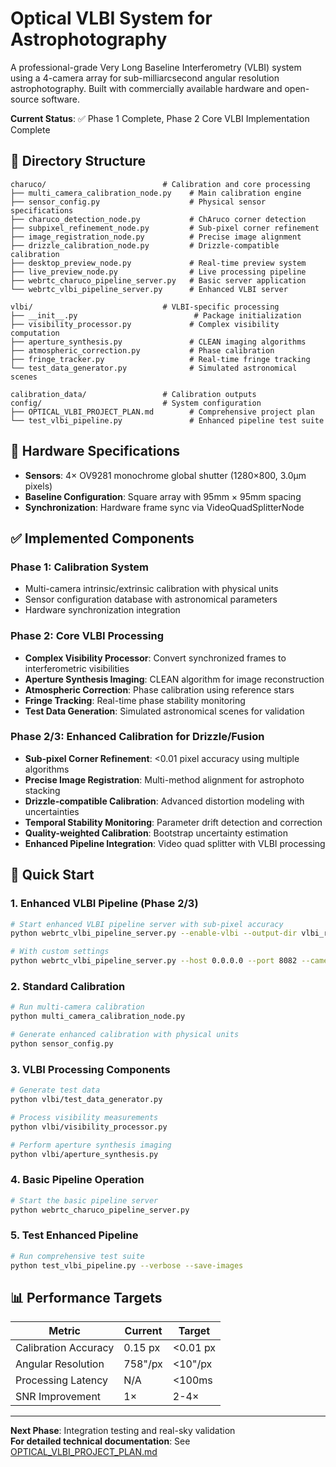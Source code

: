 # Optical VLBI System for Astrophotography

A professional-grade Very Long Baseline Interferometry (VLBI) system using a 4-camera array for sub-milliarcsecond angular resolution astrophotography. Built with commercially available hardware and open-source software.

**Current Status**: ✅ Phase 1 Complete, Phase 2 Core VLBI Implementation Complete

## 📁 Directory Structure

```
charuco/                          # Calibration and core processing
├── multi_camera_calibration_node.py    # Main calibration engine
├── sensor_config.py                    # Physical sensor specifications
├── charuco_detection_node.py           # ChAruco corner detection
├── subpixel_refinement_node.py         # Sub-pixel corner refinement
├── image_registration_node.py          # Precise image alignment
├── drizzle_calibration_node.py         # Drizzle-compatible calibration
├── desktop_preview_node.py             # Real-time preview system
├── live_preview_node.py                # Live processing pipeline
├── webrtc_charuco_pipeline_server.py   # Basic server application
└── webrtc_vlbi_pipeline_server.py      # Enhanced VLBI server

vlbi/                             # VLBI-specific processing
├── __init__.py                          # Package initialization
├── visibility_processor.py             # Complex visibility computation
├── aperture_synthesis.py               # CLEAN imaging algorithms
├── atmospheric_correction.py           # Phase calibration
├── fringe_tracker.py                   # Real-time fringe tracking
└── test_data_generator.py              # Simulated astronomical scenes

calibration_data/                 # Calibration outputs
config/                           # System configuration
├── OPTICAL_VLBI_PROJECT_PLAN.md        # Comprehensive project plan
└── test_vlbi_pipeline.py               # Enhanced pipeline test suite
```

## 🔧 Hardware Specifications

- **Sensors**: 4× OV9281 monochrome global shutter (1280×800, 3.0μm pixels)
- **Baseline Configuration**: Square array with 95mm × 95mm spacing  
- **Synchronization**: Hardware frame sync via VideoQuadSplitterNode

## ✅ Implemented Components

### Phase 1: Calibration System
- Multi-camera intrinsic/extrinsic calibration with physical units
- Sensor configuration database with astronomical parameters  
- Hardware synchronization integration

### Phase 2: Core VLBI Processing  
- **Complex Visibility Processor**: Convert synchronized frames to interferometric visibilities
- **Aperture Synthesis Imaging**: CLEAN algorithm for image reconstruction
- **Atmospheric Correction**: Phase calibration using reference stars
- **Fringe Tracking**: Real-time phase stability monitoring
- **Test Data Generation**: Simulated astronomical scenes for validation

### Phase 2/3: Enhanced Calibration for Drizzle/Fusion
- **Sub-pixel Corner Refinement**: <0.01 pixel accuracy using multiple algorithms
- **Precise Image Registration**: Multi-method alignment for astrophoto stacking
- **Drizzle-compatible Calibration**: Advanced distortion modeling with uncertainties
- **Temporal Stability Monitoring**: Parameter drift detection and correction
- **Quality-weighted Calibration**: Bootstrap uncertainty estimation
- **Enhanced Pipeline Integration**: Video quad splitter with VLBI processing

## 🚀 Quick Start

### 1. Enhanced VLBI Pipeline (Phase 2/3)
```bash
# Start enhanced VLBI pipeline server with sub-pixel accuracy
python webrtc_vlbi_pipeline_server.py --enable-vlbi --output-dir vlbi_results

# With custom settings
python webrtc_vlbi_pipeline_server.py --host 0.0.0.0 --port 8082 --cameras 4 --enable-drizzle
```

### 2. Standard Calibration
```bash
# Run multi-camera calibration
python multi_camera_calibration_node.py

# Generate enhanced calibration with physical units
python sensor_config.py
```

### 3. VLBI Processing Components
```bash
# Generate test data
python vlbi/test_data_generator.py

# Process visibility measurements
python vlbi/visibility_processor.py

# Perform aperture synthesis imaging
python vlbi/aperture_synthesis.py
```

### 4. Basic Pipeline Operation
```bash
# Start the basic pipeline server
python webrtc_charuco_pipeline_server.py
```

### 5. Test Enhanced Pipeline
```bash
# Run comprehensive test suite
python test_vlbi_pipeline.py --verbose --save-images
```

## 📊 Performance Targets

| Metric | Current | Target |
|--------|---------|---------|
| Calibration Accuracy | 0.15 px | <0.01 px |
| Angular Resolution | 758"/px | <10"/px |
| Processing Latency | N/A | <100ms |
| SNR Improvement | 1× | 2-4× |

---

**Next Phase**: Integration testing and real-sky validation  
**For detailed technical documentation**: See [OPTICAL_VLBI_PROJECT_PLAN.md](OPTICAL_VLBI_PROJECT_PLAN.md)